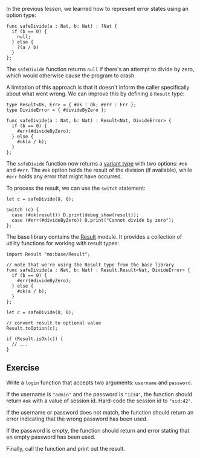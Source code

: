 In the previous lesson, we learned how to represent error states using an option type:

```motoko
func safeDivide(a : Nat, b: Nat) : ?Nat {
  if (b == 0) {
    null;
  } else {
    ?(a / b)
  }
};
```

The `safeDivide` function returns `null` if there's an attempt to divide by zero, which would otherwise cause the program to crash.

A limitation of this approach is that it doesn't inform the caller specifically about what went wrong. We can improve this by defining a `Result` type:

```motoko
type Result<Ok, Err> = { #ok : Ok; #err : Err };
type DivideError = { #divideByZero };

func safeDivide(a : Nat, b: Nat) : Result<Nat, DivideError> {
  if (b == 0) {
    #err(#divideByZero);
  } else {
    #ok(a / b);
  }
};
```

The `safeDivide` function now returns a [variant type](../variants) with two options: `#ok` and `#err`. The `#ok` option holds the result of the division (if available), while `#err` holds any error that might have occurred.

To process the result, we can use the `switch` statement:

```motoko
let c = safeDivide(8, 0);

switch (c) {
  case (#ok(result)) D.print(debug_show(result));
  case (#err(#divideByZero)) D.print("Cannot divide by zero");
};
```

The base library contains the [Result](https://internetcomputer.org/docs/current/motoko/main/base/Result) module. It provides a collection of utility functions for working with result types:

```motoko
import Result "mo:base/Result";

// note that we're using the Result type from the base library
func safeDivide(a : Nat, b: Nat) : Result.Result<Nat, DivideError> {
  if (b == 0) {
    #err(#divideByZero);
  } else {
    #ok(a / b);
  }
};

let c = safeDivide(8, 0);

// convert result to optional value
Result.toOption(c);

if (Result.isOk(c)) {
  // ...
}
```

## Exercise

Write a `login` function that accepts two arguments: `username` and `password`.

If the username is `"admin"` and the password is `"1234"`, the function should return `#ok` with a value of session id. Hard-code the session id to `"sid:42"`.

If the username or password does not match, the function should return an error indicating that the wrong password has been used.

If the password is empty, the function should return and error stating that en empty password has been used.

Finally, call the function and print out the result.
